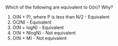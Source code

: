 Which of the following are equivalent to O(n)? Why?

1. O(N + P), where P is less than N/2 - Equivalent
2. O(2N) - Equivalent
3. O(N + logN) - Equivalent
4. O(N + NlogN) - Not equivalent
5. O(N + M) - Not equivalent
